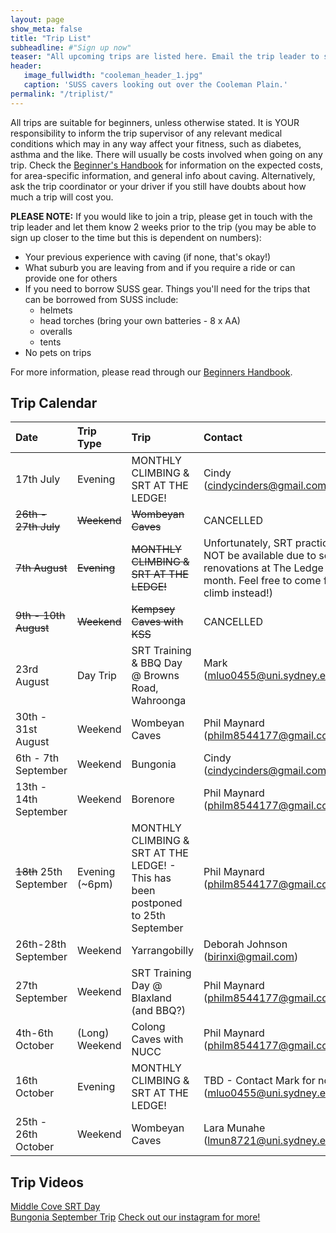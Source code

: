 ```yaml
---
layout: page
show_meta: false
title: "Trip List"
subheadline: #"Sign up now"
teaser: "All upcoming trips are listed here. Email the trip leader to sign up."
header:
   image_fullwidth: "cooleman_header_1.jpg"
   caption: 'SUSS cavers looking out over the Cooleman Plain.'
permalink: "/triplist/"
---
```


<!-- To Do convert this to auto genarage from a yaml file -->

All trips are suitable for beginners, unless otherwise stated.  It is YOUR responsibility to inform the trip supervisor of any relevant medical
conditions which may in any way affect your fitness, such as diabetes,
asthma and the like. There will usually be costs involved when going on any trip. Check the <a href="/assets/handbook.pdf">Beginner's Handbook</a>
for information on the expected costs, for area-specific information, and general info about caving. Alternatively, ask the trip coordinator or your driver
if you still have doubts about how much a trip will cost you.

**PLEASE NOTE:**
If you would like to join a trip, please get in touch with the trip leader and let them know 2 weeks prior to the trip (you may be able to sign up closer to the time but this is dependent on numbers):

-   Your previous experience with caving (if none, that's okay!)
-   What suburb you are leaving from and if you require a ride or can provide one for others
-   If you need to borrow SUSS gear. Things you'll need for the trips that can be borrowed from SUSS include:
    -   helmets
    -   head torches (bring your own batteries - 8 x AA)
    -   overalls
    -   tents
- No pets on trips

For more information, please read through our [Beginners Handbook](/assets/handbook.pdf).     

## Trip Calendar

| **Date**              | **Trip Type**  | **Trip**                                        | **Contact**                                                                                  |
| :-------------------- | :------------- | :---------------------------------------------- | :------------------------------------------------------------------------------------------- |
| 17th July             | Evening        | MONTHLY CLIMBING & SRT AT THE LEDGE!            | Cindy ([cindycinders@gmail.com](mailto:cindycinders@gmail.com))                              |
| ~~26th - 27th July~~      | ~~Weekend~~        | ~~Wombeyan Caves~~                                  | CANCELLED |
| ~~7th August~~         | ~~Evening~~        | ~~MONTHLY CLIMBING & SRT AT THE LEDGE!~~        | Unfortunately, SRT practice will NOT be available due to some renovations at The Ledge this month. Feel free to come for a climb instead!)                       |
| ~~9th - 10th August~~     | ~~Weekend~~        | ~~Kempsey Caves with KSS~~                          | CANCELLED                    |
| 23rd August           | Day Trip       | SRT Training & BBQ Day @ Browns Road, Wahroonga | Mark ([mluo0455@uni.sydney.edu.au](mailto:mluo0455@uni.sydney.edu.au))<br><br>               |
| 30th - 31st August    | Weekend        | Wombeyan Caves                                  | Phil Maynard ([philm8544177@gmail.com](mailto:philm8544177@gmail.com))                       |
| 6th - 7th September   | Weekend        | Bungonia                                        | Cindy ([cindycinders@gmail.com](mailto:cindycinders@gmail.com))                              |
| 13th - 14th September | Weekend       | Borenore                                |  Phil Maynard ([philm8544177@gmail.com](mailto:philm8544177@gmail.com))  |
| ~~18th~~ 25th September        | Evening (~6pm)       | MONTHLY CLIMBING & SRT AT THE LEDGE!    - This has been postponed to 25th September  | Phil Maynard ([philm8544177@gmail.com](mailto:philm8544177@gmail.com))                               |
| 26th-28th September        | Weekend        | Yarrangobilly          | Deborah Johnson ([birinxi@gmail.com](mailto:birinxi@gmail.com))                       |
|  27th September        | Weekend        | SRT Training Day @ Blaxland (and BBQ?)          | Phil Maynard ([philm8544177@gmail.com](mailto:philm8544177@gmail.com))                       |
| 4th-6th October       | (Long) Weekend | Colong Caves with NUCC                          | Phil Maynard ([philm8544177@gmail.com](mailto:philm8544177@gmail.com))                       |
| 16th October          | Evening        | MONTHLY CLIMBING & SRT AT THE LEDGE!            | TBD - Contact Mark for now ([mluo0455@uni.sydney.edu.au](mailto:mluo0455@uni.sydney.edu.au)) |
| 25th - 26th October   | Weekend        | Wombeyan Caves                                  | Lara Munahe (lmun8721@uni.sydney.edu.au)




 

## Trip Videos 
 
[Middle Cove SRT Day](https://youtu.be/PVwuTJvQgo0)  
[Bungonia September Trip](https://youtu.be/tYWzsWetYX8?si=HnQF-SwyjPQbVbld)
[Check out our instagram for more!](https://www.instagram.com/usyd_speleological_society/)

